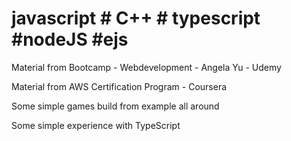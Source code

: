 # javascript # C++ # typescript #nodeJS #ejs

Material from Bootcamp - Webdevelopment - Angela Yu - Udemy

Material from AWS Certification Program - Coursera

Some simple games build from example all around

Some simple experience with TypeScript

